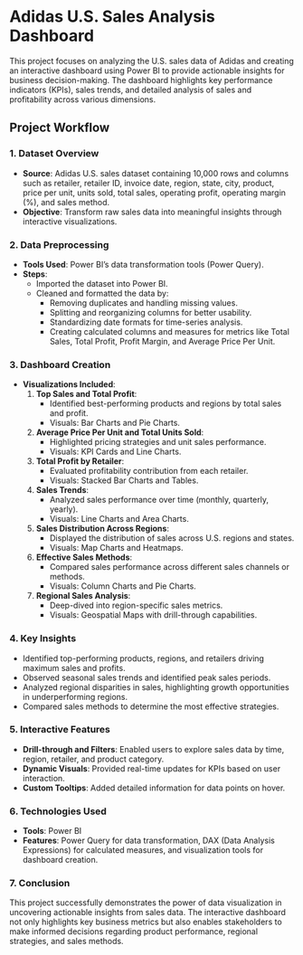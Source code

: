 # Adidas U.S. Sales Analysis Dashboard

This project focuses on analyzing the U.S. sales data of Adidas and creating an interactive dashboard using Power BI to provide actionable insights for business decision-making. The dashboard highlights key performance indicators (KPIs), sales trends, and detailed analysis of sales and profitability across various dimensions.

## Project Workflow

### 1. **Dataset Overview**
- **Source**: Adidas U.S. sales dataset containing 10,000 rows and columns such as retailer, retailer ID, invoice date, region, state, city, product, price per unit, units sold, total sales, operating profit, operating margin (%), and sales method.
- **Objective**: Transform raw sales data into meaningful insights through interactive visualizations.

### 2. **Data Preprocessing**
- **Tools Used**: Power BI’s data transformation tools (Power Query).
- **Steps**:
  - Imported the dataset into Power BI.
  - Cleaned and formatted the data by:
    - Removing duplicates and handling missing values.
    - Splitting and reorganizing columns for better usability.
    - Standardizing date formats for time-series analysis.
    - Creating calculated columns and measures for metrics like Total Sales, Total Profit, Profit Margin, and Average Price Per Unit.

### 3. **Dashboard Creation**
- **Visualizations Included**:
  1. **Top Sales and Total Profit**:
     - Identified best-performing products and regions by total sales and profit.
     - Visuals: Bar Charts and Pie Charts.
  2. **Average Price Per Unit and Total Units Sold**:
     - Highlighted pricing strategies and unit sales performance.
     - Visuals: KPI Cards and Line Charts.
  3. **Total Profit by Retailer**:
     - Evaluated profitability contribution from each retailer.
     - Visuals: Stacked Bar Charts and Tables.
  4. **Sales Trends**:
     - Analyzed sales performance over time (monthly, quarterly, yearly).
     - Visuals: Line Charts and Area Charts.
  5. **Sales Distribution Across Regions**:
     - Displayed the distribution of sales across U.S. regions and states.
     - Visuals: Map Charts and Heatmaps.
  6. **Effective Sales Methods**:
     - Compared sales performance across different sales channels or methods.
     - Visuals: Column Charts and Pie Charts.
  7. **Regional Sales Analysis**:
     - Deep-dived into region-specific sales metrics.
     - Visuals: Geospatial Maps with drill-through capabilities.

### 4. **Key Insights**
- Identified top-performing products, regions, and retailers driving maximum sales and profits.
- Observed seasonal sales trends and identified peak sales periods.
- Analyzed regional disparities in sales, highlighting growth opportunities in underperforming regions.
- Compared sales methods to determine the most effective strategies.

### 5. **Interactive Features**
- **Drill-through and Filters**: Enabled users to explore sales data by time, region, retailer, and product category.
- **Dynamic Visuals**: Provided real-time updates for KPIs based on user interaction.
- **Custom Tooltips**: Added detailed information for data points on hover.

### 6. **Technologies Used**
- **Tools**: Power BI
- **Features**: Power Query for data transformation, DAX (Data Analysis Expressions) for calculated measures, and visualization tools for dashboard creation.

### 7. **Conclusion**
This project successfully demonstrates the power of data visualization in uncovering actionable insights from sales data. The interactive dashboard not only highlights key business metrics but also enables stakeholders to make informed decisions regarding product performance, regional strategies, and sales methods.
